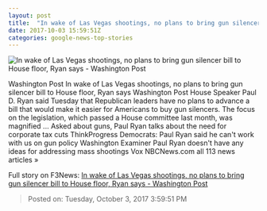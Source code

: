 ```yaml
---
layout: post
title:  "In wake of Las Vegas shootings, no plans to bring gun silencer bill to House floor, Ryan says - Washington Post"
date: 2017-10-03 15:59:51Z
categories: google-news-top-stories
---
```


![In wake of Las Vegas shootings, no plans to bring gun silencer bill to House floor, Ryan says - Washington Post](https://img.washingtonpost.com/rf/image_1484w/2010-2019/WashingtonPost/2017/10/03/National-Politics/Images/857093580.jpg?t=20170517)

Washington Post In wake of Las Vegas shootings, no plans to bring gun silencer bill to House floor, Ryan says Washington Post House Speaker Paul D. Ryan said Tuesday that Republican leaders have no plans to advance a bill that would make it easier for Americans to buy gun silencers. The focus on the legislation, which passed a House committee last month, was magnified ... Asked about guns, Paul Ryan talks about the need for corporate tax cuts ThinkProgress Democrats: Paul Ryan said he can't work with us on gun policy Washington Examiner Paul Ryan doesn't have any ideas for addressing mass shootings Vox NBCNews.com all 113 news articles »


Full story on F3News: [In wake of Las Vegas shootings, no plans to bring gun silencer bill to House floor, Ryan says - Washington Post](http://www.f3nws.com/n/zVWFCB)

> Posted on: Tuesday, October 3, 2017 3:59:51 PM
